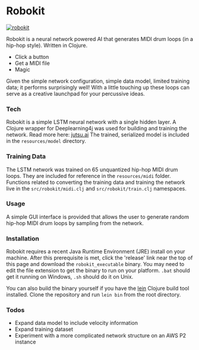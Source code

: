# Robokit

[![robokit](https://i.imgur.com/fVCKnIH.jpg)](https://i.imgur.com/fVCKnIH.jpg)

Robokit is a neural network powered AI that generates MIDI drum loops (in a hip-hop style). Written in Clojure.

  - Click a button
  - Get a MIDI file
  - Magic

Given the simple network configuration, simple data model, limited training data; it performs surprisingly well! With a little touching up these loops can serve as a creative launchpad for your percussive ideas.

### Tech

Robokit is a simple LSTM neural network with a single hidden layer. A Clojure wrapper for Deeplearning4j was used for building and training the network. Read more here: [jutsu.ai] 
The trained, serialized model is included in the `resources/model` directory.

### Training Data

The LSTM network was trained on 65 unquantized hip-hop MIDI drum loops. They are included for reference in the `resources/midi` folder. Functions related to converting the training data and training the network live in the `src/robokit/midi.clj` and `src/robokit/train.clj` namespaces.

### Usage

 A simple GUI interface is provided that allows the user to generate random hip-hop MIDI drum loops by sampling from the network. 

### Installation

Robokit requires a recent Java Runtime Environment (JRE) install on your machine. After this prerequisite is met, click the 'release' link near the top of this page and download the `robokit_executable` binary. You may need to edit the file extension to get the binary to run on your platform. `.bat` should get it running on Windows, `.sh` should do it on Unix.

You can also build the binary yourself if you have the [lein] Clojure build tool installed. Clone the repository and run `lein bin` from the root directory.

### Todos
 - Expand data model to include velocity information
 - Expand training dataset
 - Experiment with a more complicated network structure on an AWS P2 instance


[//]: # (These are reference links used in the body of this note and get stripped out when the markdown processor does its job. There is no need to format nicely because it shouldn't be seen. Thanks SO - http://stackoverflow.com/questions/4823468/store-comments-in-markdown-syntax)


   [jutsu.ai]: <https://github.com/hswick/jutsu.ai>
   [lein]: <https://leiningen.org/>
